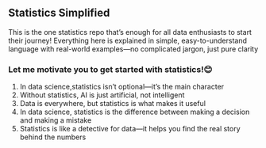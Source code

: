 ## Statistics Simplified

This is the one statistics repo that’s enough for all data enthusiasts to start their journey! Everything here is explained in simple, easy-to-understand language with real-world examples—no complicated jargon, just pure clarity

### Let me motivate you to get started with statistics!😊

1) In data science,statistics isn’t optional—it’s the main character
2) Without statistics, AI is just artificial, not intelligent
3) Data is everywhere, but statistics is what makes it useful
4) In data science, statistics is the difference between making a decision and making a mistake
5) Statistics is like a detective for data—it helps you find the real story behind the numbers